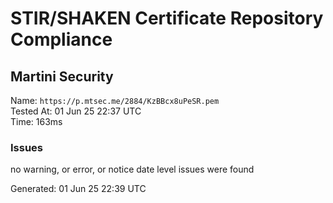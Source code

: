 # STIR/SHAKEN Certificate Repository Compliance

## Martini Security

Name: `https://p.mtsec.me/2884/KzBBcx8uPeSR.pem`\
Tested At: 01 Jun 25 22:37 UTC\
Time: 163ms

### Issues

no warning, or error, or notice date level issues were found

Generated: 01 Jun 25 22:39 UTC